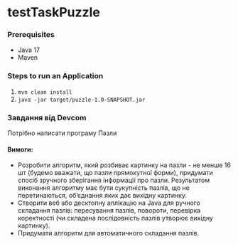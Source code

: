 # testTaskPuzzle

### Prerequisites
- Java 17
- Maven

### Steps to run an Application
1.  ```mvn clean install```
2.  ```java -jar target/puzzle-1.0-SNAPSHOT.jar```

### Завдання від Devcom
Потрібно написати програму Пазли

#### Вимоги:
- Розробити алгоритм, який розбиває картинку на пазли - не менше 16 шт (будемо вважати, що пазли прямокутної форми), придумати спосіб зручного зберігання інформації про пазли.
  Результатом виконання алгоритму має бути сукупність пазлів, що не перетинаються, об’єднання яких дає вихідну картинку.
- Створити веб або десктопну аплікацію на Java для ручного складання пазлів: пересування пазлів, повороти, перевірка коректності (чи складена послідовність пазлів утворює вихідну картинку).
- Придумати алгоритм для автоматичного складання пазлів.
